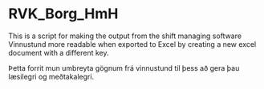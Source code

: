 # RVK_Borg_HmH
This is a script for making the output from the shift managing software Vinnustund more readable when exported to Excel by creating a new excel document with a different key.

Þetta forrit mun umbreyta gögnum frá vinnustund til þess að gera þau læsilegri og meðtakalegri.
